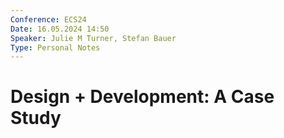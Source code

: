 ```yaml
---
Conference: ECS24
Date: 16.05.2024 14:50
Speaker: Julie M Turner, Stefan Bauer
Type: Personal Notes
---
```


# Design + Development: A Case Study